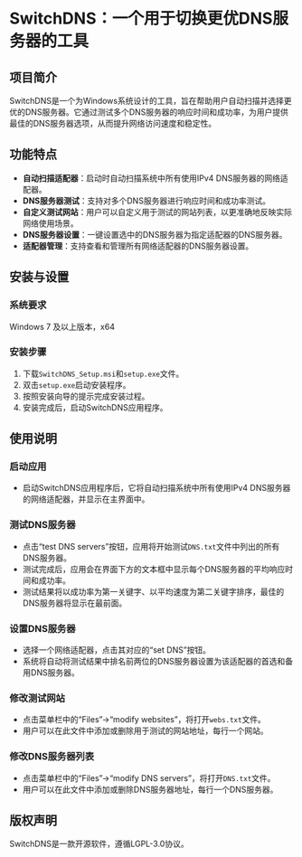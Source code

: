 # SwitchDNS：一个用于切换更优DNS服务器的工具

## 项目简介

SwitchDNS是一个为Windows系统设计的工具，旨在帮助用户自动扫描并选择更优的DNS服务器。它通过测试多个DNS服务器的响应时间和成功率，为用户提供最佳的DNS服务器选项，从而提升网络访问速度和稳定性。

## 功能特点

- **自动扫描适配器**：启动时自动扫描系统中所有使用IPv4 DNS服务器的网络适配器。
- **DNS服务器测试**：支持对多个DNS服务器进行响应时间和成功率测试。
- **自定义测试网站**：用户可以自定义用于测试的网站列表，以更准确地反映实际网络使用场景。
- **DNS服务器设置**：一键设置选中的DNS服务器为指定适配器的DNS服务器。
- **适配器管理**：支持查看和管理所有网络适配器的DNS服务器设置。

## 安装与设置

### 系统要求

Windows 7 及以上版本，x64

### 安装步骤

1. 下载`SwitchDNS_Setup.msi`和`setup.exe`文件。
2. 双击`setup.exe`启动安装程序。
3. 按照安装向导的提示完成安装过程。
4. 安装完成后，启动SwitchDNS应用程序。

## 使用说明

### 启动应用

- 启动SwitchDNS应用程序后，它将自动扫描系统中所有使用IPv4 DNS服务器的网络适配器，并显示在主界面中。

### 测试DNS服务器

- 点击“test DNS servers”按钮，应用将开始测试`DNS.txt`文件中列出的所有DNS服务器。
- 测试完成后，应用会在界面下方的文本框中显示每个DNS服务器的平均响应时间和成功率。
- 测试结果将以成功率为第一关键字、以平均速度为第二关键字排序，最佳的DNS服务器将显示在最前面。

### 设置DNS服务器

- 选择一个网络适配器，点击其对应的“set DNS”按钮。
- 系统将自动将测试结果中排名前两位的DNS服务器设置为该适配器的首选和备用DNS服务器。

### 修改测试网站

- 点击菜单栏中的“Files”->“modify websites”，将打开`webs.txt`文件。
- 用户可以在此文件中添加或删除用于测试的网站地址，每行一个网站。

### 修改DNS服务器列表

- 点击菜单栏中的“Files”->“modify DNS servers”，将打开`DNS.txt`文件。
- 用户可以在此文件中添加或删除DNS服务器地址，每行一个DNS服务器。

## 版权声明

SwitchDNS是一款开源软件，遵循LGPL-3.0协议。
